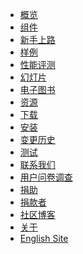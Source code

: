 <!---
    @title         Main Menu
    @creator       Yichun Zhang
    @created       2011-06-21 03:57 GMT
    @modifier      Yichun Zhang
    @modifier_link yichun-zhang
    @modified      2015-12-25 05:32 GMT
    @changes       25
--->

* [概览](openresty.html)
* [组件](components.html)
* [新手上路](getting-started.html)
* [样例](samples.html)
* [性能评测](benchmark.html)
* [幻灯片](presentations.html)
* [电子图书](ebooks.html)
* [资源](resources.html)
* [下载](download.html)
* [安装](installation.html)
* [变更历史](changes.html)
* [测试](quality-assurance.html)
* [联系我们](contact-us.html)
* [用户问卷调查](https://openresty.org/survey/cn)
* [捐助](donate-online.html)
* [捐款者](donors.html)
* [社区博客](blog.html)
* [关于](about.html)
* [English Site](/en/)
